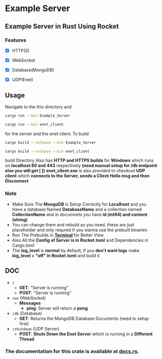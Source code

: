 # Example Server
## Example Server in Rust Using Rocket
### Features
- [X] HTTP(S)
- [X] WebSocket
- [X] Database(MongoDB)
- [X] UDP(Enet)


## Usage
Navigate to the this directory and
```cmd
cargo run --bin Example_Server
```
```cmd
cargo run --bin enet_client
```
for the server and the enet client. To build
```cmd
cargo build --release --bin Example_Server
```
```cmd
cargo build --release --bin enet_client
```
build Directory Also has **HTTP and HTTPS builds** for **Windows** which runs on **localhost 80 and 443** respectively **(need manual setup for /db endpoint else you will get [ ])**
**enet_client.exe** is also provided to checkout **UDP client** which **connects to the Server, sends a Client Hello msg and then Disconnect**
<br>
### **Note** 
- Make Sure The **MongoDB** is Setup Correctly for **Localhost** and you Have a database Named **DatabaseName** and a collection named **CollectionName** and in documnets you have **id (int64) and content (string)**
- You can change them and rebuild as you need, these are just placeholder and only requred if you wanna use the prebuilt binaries
- Run The Prebuilds in [**Terminal**](https://www.microsoft.com/store/productId/9N0DX20HK701) for Better View
- Also All the **Config of Server is in Rocket.toml** and Dependencies in Cargo.toml
- The **log_level** is **normal** by default, if you **don't want logs** make **log_level = "off" in Rocket.toml** and build it
## DOC
* `/`
	+ **GET**: "Server is running"
	+ **POST**: "Server is running"
* `/ws` (WebSocket)
	+ **Messages**
		- **ping**: Server will return a **pong**
* `/db` (Database)
	+ **GET**: Returns the MongoDB Database Documents (need to setup first)
* `/shutdown` (UDP Server)
	+ **POST**: **Shuts Down the Enet Server** which is running in a **Different Thread**

### The documentation for this crate is available at [docs.rs](https://docs.rs/Server_Example/).



